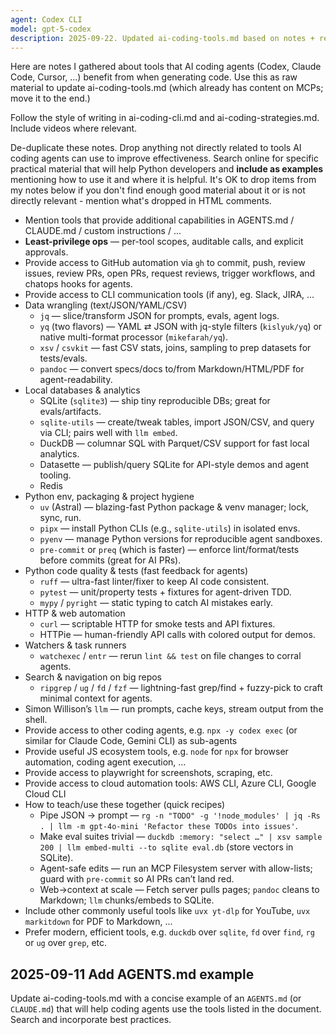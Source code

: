 ```yaml
---
agent: Codex CLI
model: gpt-5-codex
description: 2025-09-22. Updated ai-coding-tools.md based on notes + research using style of other documents.
---
```


Here are notes I gathered about tools that AI coding agents (Codex, Claude Code, Cursor, ...) benefit from when generating code. Use this as raw material to update ai-coding-tools.md (which already has content on MCPs; move it to the end.)

Follow the style of writing in ai-coding-cli.md and ai-coding-strategies.md. Include videos where relevant.

De-duplicate these notes. Drop anything not directly related to tools AI coding agents can use to improve effectiveness.
Search online for specific practical material that will help Python developers and **include as examples** mentioning how to use it and where it is helpful.
It's OK to drop items from my notes below if you don't find enough good material about it or is not directly relevant - mention what's dropped in HTML comments.

- Mention tools that provide additional capabilities in AGENTS.md / CLAUDE.md / custom instructions / ...
- **Least-privilege ops** — per-tool scopes, auditable calls, and explicit approvals.
- Provide access to GitHub automation via `gh` to commit, push, review issues, review PRs, open PRs, request reviews, trigger workflows, and chatops hooks for agents.
- Provide access to CLI communication tools (if any), eg. Slack, JIRA, ...
- Data wrangling (text/JSON/YAML/CSV)
  - `jq` — slice/transform JSON for prompts, evals, agent logs.
  - `yq` (two flavors) — YAML ⇄ JSON with jq-style filters (`kislyuk/yq`) or native multi-format processor (`mikefarah/yq`).
  - `xsv` / `csvkit` — fast CSV stats, joins, sampling to prep datasets for tests/evals.
  - `pandoc` — convert specs/docs to/from Markdown/HTML/PDF for agent-readability.
- Local databases & analytics
  - SQLite (`sqlite3`) — ship tiny reproducible DBs; great for evals/artifacts.
  - `sqlite-utils` — create/tweak tables, import JSON/CSV, and query via CLI; pairs well with `llm embed`.
  - DuckDB — columnar SQL with Parquet/CSV support for fast local analytics.
  - Datasette — publish/query SQLite for API-style demos and agent tooling.
  - Redis
- Python env, packaging & project hygiene
  - `uv` (Astral) — blazing-fast Python package & venv manager; lock, sync, run.
  - `pipx` — install Python CLIs (e.g., `sqlite-utils`) in isolated envs.
  - `pyenv` — manage Python versions for reproducible agent sandboxes.
  - `pre-commit` or `preq` (which is faster) — enforce lint/format/tests before commits (great for AI PRs).
- Python code quality & tests (fast feedback for agents)
  - `ruff` — ultra-fast linter/fixer to keep AI code consistent.
  - `pytest` — unit/property tests + fixtures for agent-driven TDD.
  - `mypy` / `pyright` — static typing to catch AI mistakes early.
- HTTP & web automation
  - `curl` — scriptable HTTP for smoke tests and API fixtures.
  - HTTPie — human-friendly API calls with colored output for demos.
- Watchers & task runners
  - `watchexec` / `entr` — rerun `lint && test` on file changes to corral agents.
- Search & navigation on big repos
  - `ripgrep` / `ug` / `fd` / `fzf` — lightning-fast grep/find + fuzzy-pick to craft minimal context for agents.
- Simon Willison’s `llm` — run prompts, cache keys, stream output from the shell.
- Provide access to other coding agents, e.g. `npx -y codex exec` (or similar for Claude Code, Gemini CLI) as sub-agents
- Provide useful JS ecosystem tools, e.g. `node` for `npx` for browser automation, coding agent execution, ...
- Provide access to playwright for screenshots, scraping, etc.
- Provide access to cloud automation tools: AWS CLI, Azure CLI, Google Cloud CLI
- How to teach/use these together (quick recipes)
  - Pipe JSON → prompt — `rg -n "TODO" -g '!node_modules' | jq -Rs . | llm -m gpt-4o-mini 'Refactor these TODOs into issues'`.
  - Make eval suites trivial — `duckdb :memory: "select …" | xsv sample 200 | llm embed-multi --to sqlite eval.db` (store vectors in SQLite).
  - Agent-safe edits — run an MCP Filesystem server with allow-lists; guard with `pre-commit` so AI PRs can’t land red.
  - Web→context at scale — Fetch server pulls pages; `pandoc` cleans to Markdown; `llm` chunks/embeds to SQLite.
- Include other commonly useful tools like `uvx yt-dlp` for YouTube, `uvx markitdown` for PDF to Markdown, ...
- Prefer modern, efficient tools, e.g. `duckdb` over `sqlite`, `fd` over `find`, `rg` or `ug` over `grep`, etc.

## 2025-09-11 Add AGENTS.md example

Update ai-coding-tools.md with a concise example of an `AGENTS.md` (or `CLAUDE.md`) that will help coding agents use the tools listed in the document.
Search and incorporate best practices.
